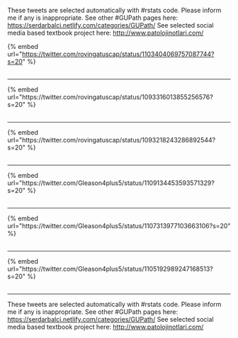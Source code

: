 

These tweets are selected automatically with #rstats code. Please inform me if any is inappropriate.
See other #GUPath pages here: https://serdarbalci.netlify.com/categories/GUPath/ 
See selected social media based textbook project here: http://www.patolojinotlari.com/

{% embed url="https://twitter.com/rovingatuscap/status/1103404069757087744?s=20" %}<br>
<br>
<hr>
{% embed url="https://twitter.com/rovingatuscap/status/1093316013855256576?s=20" %}<br>
<br>
<hr>
{% embed url="https://twitter.com/rovingatuscap/status/1093218243286892544?s=20" %}<br>
<br>
<hr>
{% embed url="https://twitter.com/Gleason4plus5/status/1109134453593571329?s=20" %}<br>
<br>
<hr>
{% embed url="https://twitter.com/Gleason4plus5/status/1107313977103663106?s=20" %}<br>
<br>
<hr>
{% embed url="https://twitter.com/Gleason4plus5/status/1105192989247168513?s=20" %}<br>
<br>
<hr>


These tweets are selected automatically with #rstats code. Please inform me if any is inappropriate.
See other #GUPath pages here: https://serdarbalci.netlify.com/categories/GUPath/ 
See selected social media based textbook project here: http://www.patolojinotlari.com/
